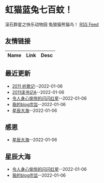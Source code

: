 # 虹猫蓝兔七百蚊！
滚石群星之快乐动物园  兔狼猫熊猫鸟！
[RSS Feed](https://raw.githubusercontent.com/ReuenthalLee/blogs/master/feed.xml)
## 友情链接
| Name | Link | Desc | 
 | ---- | ---- | ---- |
## 最近更新
- [2011 听歌记](https://github.com/ReuenthalLee/blogs/issues/5)--2022-01-06
- [2011读书记A](https://github.com/ReuenthalLee/blogs/issues/4)--2022-01-06
- [令人身心愉悦的闪闪红星](https://github.com/ReuenthalLee/blogs/issues/3)--2022-01-06
- [我的blog宗旨](https://github.com/ReuenthalLee/blogs/issues/2)--2022-01-06
- [星辰大海](https://github.com/ReuenthalLee/blogs/issues/1)--2022-01-06
## 感恩
- [星辰大海](https://github.com/ReuenthalLee/blogs/issues/1)--2022-01-06
## 星辰大海
- [令人身心愉悦的闪闪红星](https://github.com/ReuenthalLee/blogs/issues/3)--2022-01-06
- [我的blog宗旨](https://github.com/ReuenthalLee/blogs/issues/2)--2022-01-06
